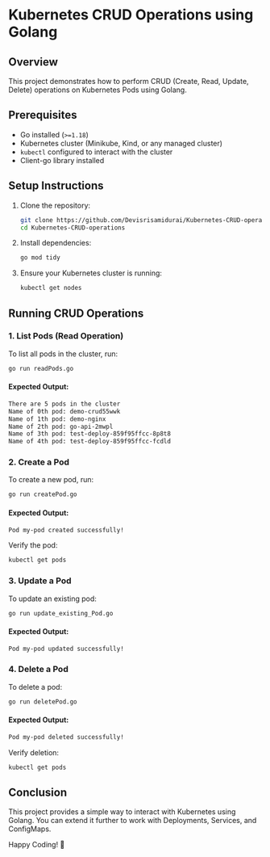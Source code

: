
# Kubernetes CRUD Operations using Golang

## Overview
This project demonstrates how to perform CRUD (Create, Read, Update, Delete) operations on Kubernetes Pods using Golang.

## Prerequisites
- Go installed (`>=1.18`)
- Kubernetes cluster (Minikube, Kind, or any managed cluster)
- `kubectl` configured to interact with the cluster
- Client-go library installed

## Setup Instructions
1. Clone the repository:
   ```sh
   git clone https://github.com/Devisrisamidurai/Kubernetes-CRUD-operations.git
   cd Kubernetes-CRUD-operations
   ```

2. Install dependencies:
   ```sh
   go mod tidy
   ```

3. Ensure your Kubernetes cluster is running:
   ```sh
   kubectl get nodes
   ```

## Running CRUD Operations

### 1. List Pods (Read Operation)
To list all pods in the cluster, run:
   ```sh
   go run readPods.go
   ```
#### Expected Output:
   ```sh
   There are 5 pods in the cluster
   Name of 0th pod: demo-crud55wwk
   Name of 1th pod: demo-nginx
   Name of 2th pod: go-api-2mwpl
   Name of 3th pod: test-deploy-859f95ffcc-8p8t8
   Name of 4th pod: test-deploy-859f95ffcc-fcdld
   ```

### 2. Create a Pod
To create a new pod, run:
   ```sh
   go run createPod.go
   ```
#### Expected Output:
   ```sh
   Pod my-pod created successfully!
   ```
Verify the pod:
   ```sh
   kubectl get pods
   ```

### 3. Update a Pod
To update an existing pod:
   ```sh
   go run update_existing_Pod.go
   ```
#### Expected Output:
   ```sh
   Pod my-pod updated successfully!
   ```

### 4. Delete a Pod
To delete a pod:
   ```sh
   go run deletePod.go
   ```
#### Expected Output:
   ```sh
   Pod my-pod deleted successfully!
   ```
Verify deletion:
   ```sh
   kubectl get pods
   ```

## Conclusion
This project provides a simple way to interact with Kubernetes using Golang. You can extend it further to work with Deployments, Services, and ConfigMaps.

Happy Coding! 🚀

